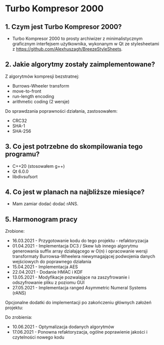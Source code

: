 # Turbo Kompresor 2000

## 1. Czym jest Turbo Kompresor 2000?
- Turbo Kompresor 2000 to prosty archiwizer z minimalistycznym graficznym interfejsem użytkownika, wykonanym w Qt ze stylesheetami z https://github.com/Alexhuszagh/BreezeStyleSheets.

## 2. Jakie algorytmy zostały zaimplementowane?
Z algorytmów kompresji bezstratnej:
- Burrows-Wheeler transform
- move-to-front
- run-length encoding
- arithmetic coding (2 wersje)

Do sprawdzania poprawności działania, zastosowałem:
- CRC32
- SHA-1
- SHA-256

## 3. Co jest potrzebne do skompilowania tego programu?
- C++20 (stosowałem g++)
- Qt 6.0.0
- libdivsufsort

## 4. Co jest w planach na najbliższe miesiące?
- Mam zamiar dodać dodać rANS.

## 5. Harmonogram pracy
Zrobione:
- 16.03.2021 - Przygotowanie kodu do tego projektu - refaktoryzacja
- 01.04.2021 - Implementacja DC3 / Skew lub innego algorytmu generowania suffix array działającego w O(n) i opracowanie wersji transformaty Burrowsa-Wheelera niewymagającej podwojenia danych wejściowych do poprawnego działania
- 15.04.2021 - Implementacja AES
- 22.04.2021 - Dodanie HMAC i KDF
- 13.05.2021 - Modyfikacje pozwalające na zaszyfrowanie i odszyfrowanie pliku z poziomu GUI
- 27.05.2021 - Implementacja ranged Asymmetric Numeral Systems (rANS)

Opcjonalne dodatki do implementacji po zakończeniu głównych założeń projektu:

Do zrobienia:
- 10.06.2021 - Optymalizacja dodanych algorytmów
- 17.06.2021 - Ponowna refaktoryzacja, ogólne poprawienie jakości i czytelności nowego kodu
